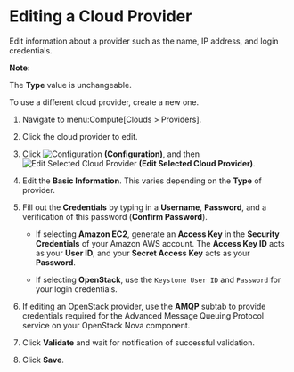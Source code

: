 # Editing a Cloud Provider

Edit information about a provider such as the name, IP address, and
login credentials.

**Note:**

The **Type** value is unchangeable.

To use a different cloud provider, create a new one.

1.  Navigate to menu:Compute\[Clouds \> Providers\].

2.  Click the cloud provider to edit.

3.  Click ![Configuration](../images/1847.png) **(Configuration)**, and
    then ![Edit Selected Cloud Provider](../images/1851.png) **(Edit
    Selected Cloud Provider)**.

4.  Edit the **Basic Information**. This varies depending on the
    **Type** of provider.

5.  Fill out the **Credentials** by typing in a **Username**,
    **Password**, and a verification of this password (**Confirm
    Password**).

      - If selecting **Amazon EC2**, generate an **Access Key** in the
        **Security Credentials** of your Amazon AWS account. The
        **Access Key ID** acts as your **User ID**, and your **Secret
        Access Key** acts as your **Password**.

      - If selecting **OpenStack**, use the `Keystone User ID` and
        `Password` for your login credentials.

6.  If editing an OpenStack provider, use the **AMQP** subtab to provide
    credentials required for the Advanced Message Queuing Protocol
    service on your OpenStack Nova component.

7.  Click **Validate** and wait for notification of successful
    validation.

8.  Click **Save**.
